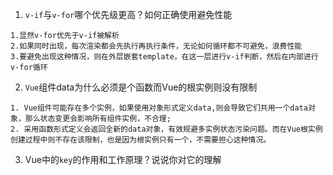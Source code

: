 1. `v-if`与`v-for`哪个优先级更高？如何正确使用避免性能

```
1.显然v-for优先于v-if被解析
2.如果同时出现，每次渲染都会先执行再执行条件，无论如何循环都不可避免，浪费性能
3.要避免出现这种情况，则在外层嵌套template，在这一层进行v-if判断，然后在内部进行v-for循环
```



2. `Vue`组件data为什么必须是个函数而Vue的根实例则没有限制 

```
1. Vue组件可能存在多个实例，如果使用对象形式定义data,则会导致它们共用一个data对象，那么状态变更会影响所有组件实例，不合理;
2. 采用函数形式定义会返回全新的data对象，有效规避多实例状态污染问题。而在Vue根实例创建过程中则不存在该限制，也是因为根实例只有一个，不需要担心这种情况。
```



3. Vue中的`key`的作用和工作原理？说说你对它的理解 

```

```



